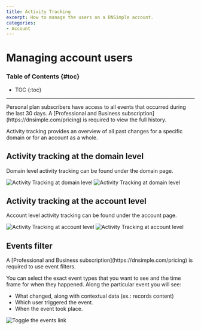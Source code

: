 ```yaml
---
title: Activity Tracking
excerpt: How to manage the users on a DNSimple account.
categories:
- Account
---
```


# Managing account users

### Table of Contents {#toc}

* TOC
{:toc}

---

<note>
Personal plan subscribers have access to all events that occurred during the last 30 days. A [Professional and Business subscription](https://dnsimple.com/pricing) is required to view the full history.
</note>

Activity tracking provides an overview of all past changes for a specific domain or for an account as a whole.

## Activity tracking at the domain level

Domain level activity tracking can be found under the domain page.

![Activity Tracking at domain level](/files/activity-tracking-1.png)
![Activity Tracking at domain level](/files/activity-tracking-2.png)

## Activity tracking at the account level

Account level activity tracking can be found under the account page.

![Activity Tracking at account level](/files/activity-tracking-3.png)
![Activity Tracking at account level](/files/activity-tracking-4.png)

## Events filter

<note>
A [Professional and Business subscription](https://dnsimple.com/pricing) is required to use event filters.
</note>

You can select the exact event types that you want to see and the time frame for when they happened. Along the particular event you will see:

- What changed, along with contextual data (ex.: records content)
- Which user triggered the event.
- When the event took place.

![Toggle the events link](/files/activity-tracking-5.png)